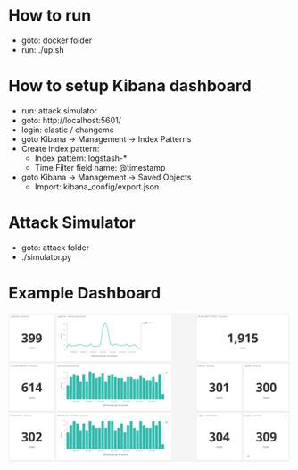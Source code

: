 
# How to run

- goto: docker folder
- run: ./up.sh

# How to setup Kibana dashboard
- run: attack simulator 
- goto: http://localhost:5601/
- login: elastic / changeme
- goto Kibana -> Management -> Index Patterns
- Create index pattern: 
    - Index pattern: logstash-*
    - Time Filter field name: @timestamp
- goto Kibana -> Management -> Saved Objects
    - Import: kibana_config/export.json

# Attack Simulator
- goto: attack folder
- ./simulator.py

# Example Dashboard

![Security Event Dashboard](image/img.png)